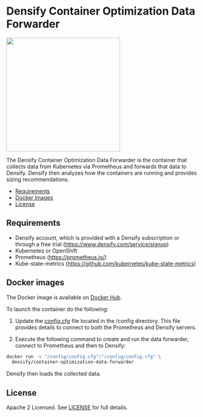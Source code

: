 # Densify Container Optimization Data Forwarder

<img src="https://www.densify.com/wp-content/uploads/densify.png" width="300">

The Densify Container Optimization Data Forwarder is the container that collects data from Kubernetes via Prometheus and forwards that data to Densify. Densify then analyzes how the containers are running and provides sizing recommendations. 

- [Requirements](#requirements)
- [Docker Images](#docker-images)
- [License](#license)

## Requirements

- Densify account, which is provided with a Densify subscription or through a free trial (https://www.densify.com/service/signup)
- Kubernetes or OpenShift
- Prometheus (https://prometheus.io/)
- Kube-state-metrics (https://github.com/kubernetes/kube-state-metrics)

## Docker images

The Docker image is available on [Docker Hub](https://hub.docker.com/r/densify/container-optimization-data-forwarder).

To launch the container do the following:
1. Update the [config.cfg](https://github.com/densify-dev/Container-Optimization-Data-Forwarder/blob/master/trans/config/config.cfg) file located in the /config directory. This file provides details to connect to both the Prometheus and Densify servers.

2. Execute the following command to create and run the data forwarder, connect to Prometheus and then to Densify:
```bash
docker run -v "/config/config.cfg":"/config/config.cfg" \
  densify/container-optimization-data-forwarder
```
Densify then loads the collected data.

## License

Apache 2 Licensed. See [LICENSE](https://github.com/densify-dev/Container-Optimization-Data-Forwarder/blob/master/LICENSE) for full details.
